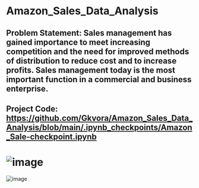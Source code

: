 # Amazon_Sales_Data_Analysis
## Problem Statement: Sales management has gained importance to meet increasing competition and the need for improved methods of distribution to reduce cost and to increase profits. Sales management today is the most important function in a commercial and business enterprise.

## Project Code: https://github.com/Gkvora/Amazon_Sales_Data_Analysis/blob/main/.ipynb_checkpoints/Amazon_Sale-checkpoint.ipynb
# ![image](https://github.com/Gkvora/Amazon_Sales_Data_Analysis/assets/117502951/e7cada6d-7eb9-45ee-9cf2-bed73b24433a)
![image](https://github.com/Gkvora/Amazon_Sales_Data_Analysis/assets/117502951/ab002114-bebd-46bb-bd80-911f4ab7cfee)
